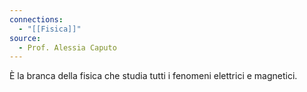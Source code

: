 ```yaml
---
connections:
  - "[[Fisica]]"
source:
  - Prof. Alessia Caputo
---
```

È la branca della fisica che studia tutti i fenomeni elettrici e magnetici.